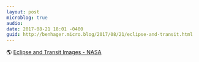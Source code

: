 ```yaml
---
layout: post
microblog: true
audio: 
date: 2017-08-21 18:01 -0400
guid: http://benhager.micro.blog/2017/08/21/eclipse-and-transit.html
---
```

🌎 [Eclipse and Transit Images - NASA](https://www.nasa.gov/eclipsephotos)

